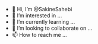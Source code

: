 - 👋 Hi, I’m @SakineSahebi
- 👀 I’m interested in ...
- 🌱 I’m currently learning ...
- 💞️ I’m looking to collaborate on ...
- 📫 How to reach me ...

<!---
SakineSahebi/SakineSahebi is a ✨ special ✨ repository because its `README.md` (this file) appears on your GitHub profile.
You can click the Preview link to take a look at your changes.
--->
